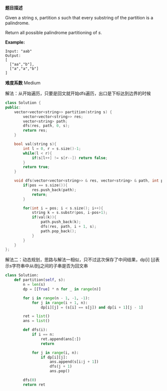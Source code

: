**题目描述**

Given a string *s*, partition *s* such that every substring of the partition is a palindrome.

Return all possible palindrome partitioning of *s*.

**Example:**

```
Input: "aab"
Output:
[
  ["aa","b"],
  ["a","a","b"]
]
```

**难度系数**
Medium

解法：从开始遍历，只要是回文就开始dfs遍历，出口是下标达到边界的时候

```c++
class Solution {
public:
    vector<vector<string>> partition(string s) {
        vector<vector<string>> res;
        vector<string> path;
        dfs(res, path, 0, s);
        return res;
    }

    bool val(string s){
        int l = 0, r = s.size()-1;
        while(l < r){
            if(s[l++] != s[r--]) return false;
        }
        return true;
    }

    void dfs(vector<vector<string>> & res, vector<string> & path, int pos, string s){
        if(pos == s.size()){
            res.push_back(path);
            return;
        }

        for(int i = pos; i < s.size(); i++){
            string k = s.substr(pos, i-pos+1);
            if(val(k)){
                path.push_back(k);
                dfs(res, path, i + 1, s);
                path.pop_back();
            }
        }
    }
};
```

解法二：动态规划，思路与解法一相似，只不过这次保存了中间结果，dp[i] [j]表示s字符串中从i到j之间的子串是否为回文串

```python
class Solution:
    def partition(self, s):
        n = len(s)
        dp = [[True] * n for _ in range(n)]

        for i in range(n - 1, -1, -1):
            for j in range(i + 1, n):
                dp[i][j] = (s[i] == s[j]) and dp[i + 1][j - 1]

        ret = list()
        ans = list()

        def dfs(i):
            if i == n:
                ret.append(ans[:])
                return

            for j in range(i, n):
                if dp[i][j]:
                    ans.append(s[i:j + 1])
                    dfs(j + 1)
                    ans.pop()

        dfs(0)
        return ret
```

